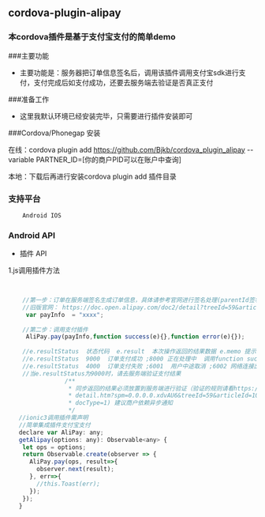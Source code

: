 ## cordova-plugin-alipay ##

### 本cordova插件是基于支付宝支付的简单demo

###主要功能
		
 - 主要功能是：服务器把订单信息签名后，调用该插件调用支付宝sdk进行支付，支付完成后如支付成功，还要去服务端去验证是否真正支付
	
###准备工作

 - 这里我默认环境已经安装完毕，只需要进行插件安装即可

###Cordova/Phonegap 安装 

   在线：cordova plugin add  https://github.com/Bjkb/cordova_plugin_alipay --variable PARTNER_ID=[你的商户PID可以在账户中查询]
    
   本地：下载后再进行安装cordova plugin add 插件目录
   
### 支持平台

		Android IOS
		
### Android API

+ 插件 API
    		
1.js调用插件方法
```js
				
    	
    //第一步：订单在服务端签名生成订单信息，具体请参考官网进行签名处理(parentId签名跟新版签名不一样)
    //旧版官网： https://doc.open.alipay.com/doc2/detail?treeId=59&articleId=103663&docType=1
     var payInfo  = "xxxx";
            	
    //第二步：调用支付插件        	
     AliPay.pay(payInfo,function success(e){},function error(e){});
      
	//e.resultStatus  状态代码  e.result  本次操作返回的结果数据 e.memo 提示信息
	//e.resultStatus  9000  订单支付成功 ;8000 正在处理中  调用function success 
	//e.resultStatus  4000  订单支付失败 ;6001  用户中途取消 ;6002 网络连接出错  调用function error
	//当e.resultStatus为9000时，请去服务端验证支付结果
	 			/**
				 * 同步返回的结果必须放置到服务端进行验证（验证的规则请看https://doc.open.alipay.com/doc2/
				 * detail.htm?spm=0.0.0.0.xdvAU6&treeId=59&articleId=103665&
				 * docType=1) 建议商户依赖异步通知
				 */
   //ionic3调用插件需声明 
   //简单集成插件支付宝支付
   declare var AliPay: any;
   getAlipay(options: any): Observable<any> {
    let ops = options;
    return Observable.create(observer => {
      AliPay.pay(ops, result=>{
        observer.next(result);
      }, err=>{
        //this.Toast(err);
      });
    });
   }
```

